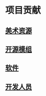 # 项目贡献

## [美术资源](resource_credits.md)

## [开源模组](open_source_mod_credits.md)

## [软件](software_credits.md)

## [开发人员](developer_credits.md)

